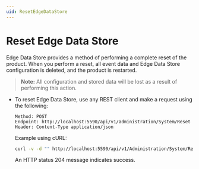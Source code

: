 ```yaml
---
uid: ResetEdgeDataStore
---
```


# Reset Edge Data Store

Edge Data Store provides a method of performing a complete reset of the product. When you perform a reset, all event data and Edge Data Store configuration is deleted, and the product is restarted.

> **Note:** All configuration and stored data will be lost as a result of performing this action.

- To reset Edge Data Store, use any REST client and make a request using the following:

  ```http
  Method: POST
  Endpoint: http://localhost:5590/api/v1/administration/System/Reset
  Header: Content-Type application/json
  ```

  Example using cURL:

  ```bash
  curl -v -d "" http://localhost:5590/api/v1/Administration/System/Reset
  ```

  An HTTP status 204 message indicates success.
